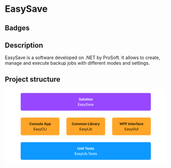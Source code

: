# EasySave

## Badges

## Description

EasySave is a software developed on .NET by ProSoft. It allows to create, manage and
execute backup jobs with different modes and settings.

## Project structure

![Project structure](./assets/project-structure.png)

